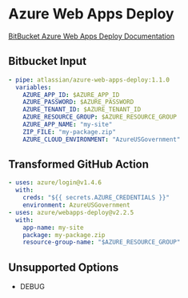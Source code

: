 # Azure Web Apps Deploy

[BitBucket Azure Web Apps Deploy Documentation](https://bitbucket.org/atlassian/azure-web-apps-deploy)

## Bitbucket Input

```yaml
- pipe: atlassian/azure-web-apps-deploy:1.1.0
  variables:
    AZURE_APP_ID: $AZURE_APP_ID
    AZURE_PASSWORD: $AZURE_PASSWORD
    AZURE_TENANT_ID: $AZURE_TENANT_ID
    AZURE_RESOURCE_GROUP: $AZURE_RESOURCE_GROUP
    AZURE_APP_NAME: "my-site"
    ZIP_FILE: "my-package.zip"
    AZURE_CLOUD_ENVIRONMENT: "AzureUSGovernment"
```

## Transformed GitHub Action

```yaml
- uses: azure/login@v1.4.6
  with:
    creds: "${{ secrets.AZURE_CREDENTIALS }}"
    environment: AzureUSGovernment
- uses: azure/webapps-deploy@v2.2.5
  with:
    app-name: my-site
    package: my-package.zip
    resource-group-name: "$AZURE_RESOURCE_GROUP"
```

## Unsupported Options

- DEBUG
